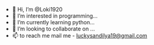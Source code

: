 - 👋 Hi, I’m @Loki1920
- 👀 I’m interested in programming...
- 🌱 I’m currently learning python...
- 💞️ I’m looking to collaborate on ...
- 📫  to reach me mail me - luckysandilya19@gmail.com

<!---
Loki1920/Loki1920 is a ✨ special ✨ repository because its `README.md` (this file) appears on your GitHub profile.
You can click the Preview link to take a look at your changes.
--->
